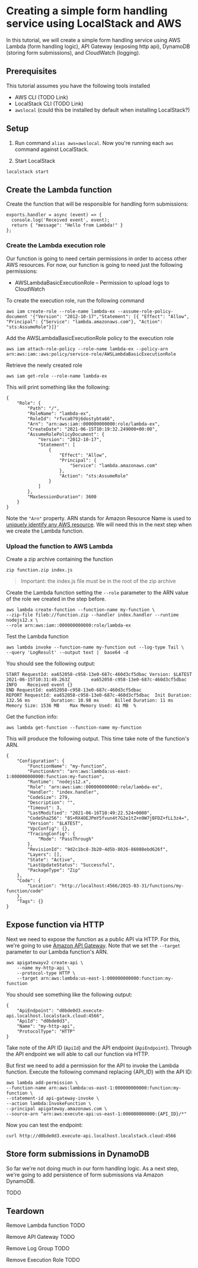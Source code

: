 # Creating a simple form handling service using LocalStack and AWS
In this tutorial, we will create a simple form handling service using AWS Lambda (form handling logic), 
API Gateway (exposing http api), DynamoDB (storing form submissions), and CloudWatch (logging).

## Prerequisites
This tutorial assumes you have the following tools installed

* AWS CLI (TODO Link)
* LocalStack CLI (TODO Link)
* `awslocal` (could this be installed by default when installing LocalStack?)

## Setup
1. Run command `alias aws=awslocal`. 
Now you're running each `aws` command against LocalStack.

2. Start LocalStack
```
localstack start
```

## Create the Lambda function
Create the function that will be responsible for handling form submissions:
```
exports.handler = async (event) => {
  console.log('Received event', event);
  return { "message": "Hello from Lambda!" }
};
```

### Create the Lambda execution role
Our function is going to need certain permissions in order to access other AWS resources.
For now, our function is going to need just the following permissions:

* AWSLambdaBasicExecutionRole – Permission to upload logs to CloudWatch

To create the execution role, run the following command
```
aws iam create-role --role-name lambda-ex --assume-role-policy-document '{"Version": "2012-10-17","Statement": [{ "Effect": "Allow", "Principal": {"Service": "lambda.amazonaws.com"}, "Action": "sts:AssumeRole"}]}'
```

Add the AWSLambdaBasicExecutionRole policy to the execution role
```
aws iam attach-role-policy --role-name lambda-ex --policy-arn arn:aws:iam::aws:policy/service-role/AWSLambdaBasicExecutionRole
```

Retrieve the newly created role
```
aws iam get-role --role-name lambda-ex
```
This will print something like the following:
```
{
    "Role": {
        "Path": "/",
        "RoleName": "lambda-ex",
        "RoleId": "rfvca079j6dostybta66",
        "Arn": "arn:aws:iam::000000000000:role/lambda-ex",
        "CreateDate": "2021-06-15T10:19:32.249000+00:00",
        "AssumeRolePolicyDocument": {
            "Version": "2012-10-17",
            "Statement": [
                {
                    "Effect": "Allow",
                    "Principal": {
                        "Service": "lambda.amazonaws.com"
                    },
                    "Action": "sts:AssumeRole"
                }
            ]
        },
        "MaxSessionDuration": 3600
    }
}
```
Note the `"Arn"` property. ARN stands for Amazon Resource Name is used to [uniquely identify any AWS resource](https://docs.aws.amazon.com/general/latest/gr/aws-arns-and-namespaces.html). 
We will need this in the next step when we create the Lambda function. 


### Upload the function to AWS Lambda
Create a zip archive containing the function
```
zip function.zip index.js
```
> Important: the index.js file must be in the root of the zip archive

Create the Lambda function setting the `--role` parameter to the ARN 
value of the role we created in the step before.
```
aws lambda create-function --function-name my-function \
--zip-file fileb://function.zip --handler index.handler --runtime nodejs12.x \
--role arn:aws:iam::000000000000:role/lambda-ex
```

Test the Lambda function
```
aws lambda invoke --function-name my-function out --log-type Tail \
--query 'LogResult' --output text |  base64 -d
```
You should see the following output:
```
START RequestId: ea652058-c958-13e0-687c-460d3cf5dbac Version: $LATEST
2021-06-15T10:31:49.263Z        ea652058-c958-13e0-687c-460d3cf5dbac    INFO    Received event {}
END RequestId: ea652058-c958-13e0-687c-460d3cf5dbac
REPORT RequestId: ea652058-c958-13e0-687c-460d3cf5dbac  Init Duration: 132.56 ms        Duration: 10.98 ms      Billed Duration: 11 ms  Memory Size: 1536 MB    Max Memory Used: 41 MB  % 
```

Get the function info:
```
aws lambda get-function --function-name my-function
```

This will produce the following output. This time take note of the function's ARN.
```
{
    "Configuration": {
        "FunctionName": "my-function",
        "FunctionArn": "arn:aws:lambda:us-east-1:000000000000:function:my-function",
        "Runtime": "nodejs12.x",
        "Role": "arn:aws:iam::000000000000:role/lambda-ex",
        "Handler": "index.handler",
        "CodeSize": 279,
        "Description": "",
        "Timeout": 3,
        "LastModified": "2021-06-16T10:49:22.524+0000",
        "CodeSha256": "8S+RX4OEJPmY5fvun4t7G2e1tZ+n9W7jBFDZ+fLL3z4=",
        "Version": "$LATEST",
        "VpcConfig": {},
        "TracingConfig": {
            "Mode": "PassThrough"
        },
        "RevisionId": "9d2c1bc8-3b20-4d5b-8026-86088ebd626f",
        "Layers": [],
        "State": "Active",
        "LastUpdateStatus": "Successful",
        "PackageType": "Zip"
    },
    "Code": {
        "Location": "http://localhost:4566/2015-03-31/functions/my-function/code"
    },
    "Tags": {}
}

```

## Expose function via HTTP
Next we need to expose the function as a public API via HTTP.
For this, we're going to use [Amazon API Gateway](https://docs.aws.amazon.com/apigateway/latest/developerguide/getting-started.html).
Note that we set the `--target` parameter to our Lambda function's ARN. 
```
aws apigatewayv2 create-api \
    --name my-http-api \
    --protocol-type HTTP \
    --target arn:aws:lambda:us-east-1:000000000000:function:my-function
```

You should see something like the following output:
```
{
    "ApiEndpoint": "d0bde0d3.execute-api.localhost.localstack.cloud:4566",
    "ApiId": "d0bde0d3",
    "Name": "my-http-api",
    "ProtocolType": "HTTP"
}
```
Take note of the API ID (`ApiId`) and the API endpoint (`ApiEndpoint`). 
Through the API endpoint we will able to call our function via HTTP.

But first we need to add a permission for the API to invoke the Lambda function. 
Execute the following command replacing {API_ID} with the API ID:
```
aws lambda add-permission \
--function-name arn:aws:lambda:us-east-1:000000000000:function:my-function \
--statement-id api-gateway-invoke \
--action lambda:InvokeFunction \
--principal apigateway.amazonaws.com \
--source-arn "arn:aws:execute-api:us-east-1:000000000000:{API_ID}/*"
```

Now you can test the endpoint:
```
curl http://d0bde0d3.execute-api.localhost.localstack.cloud:4566
```

## Store form submissions in DynamoDB
So far we're not doing much in our form handling logic.
As a next step, we're going to add persistence of form submissions via Amazon DynamoDB.

TODO

## Teardown
Remove Lambda function
TODO

Remove API Gateway
TODO

Remove Log Group
TODO

Remove Execution Role
TODO


